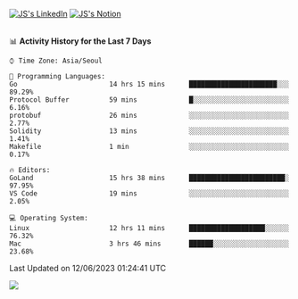 
[![JS's LinkedIn](https://img.shields.io/badge/LinkedIn-blue?style=for-the-badge&logo=linkedin)](https://www.linkedin.com/in/jaeseung-lee-5a2a32139/) 
[![JS's Notion](https://img.shields.io/badge/Notion-black?style=for-the-badge&logo=notion)](https://bit.ly/ljswiki1) <br><br>
<!-- ![JS's GitHub stats](https://github-readme-stats-lemon-five.vercel.app/api?username=tkxkd0159&hide=contribs,prs,stars,issues&show_icons=true&theme=react&include_all_commits=true)   -->
<!-- ![Top Langs](https://github-readme-stats-lemon-five.vercel.app/api/top-langs/?username=tkxkd0159&layout=compact&hide=jupyter%20notebook,scss,html,css&langs_count=10)  -->


<!--START_SECTION:waka-->
📊 **Activity History for the Last 7 Days** 

```text
⌚︎ Time Zone: Asia/Seoul

💬 Programming Languages: 
Go                       14 hrs 15 mins      ██████████████████████░░░   89.29% 
Protocol Buffer          59 mins             █░░░░░░░░░░░░░░░░░░░░░░░░   6.16% 
protobuf                 26 mins             ░░░░░░░░░░░░░░░░░░░░░░░░░   2.77% 
Solidity                 13 mins             ░░░░░░░░░░░░░░░░░░░░░░░░░   1.41% 
Makefile                 1 min               ░░░░░░░░░░░░░░░░░░░░░░░░░   0.17%

🔥 Editors: 
GoLand                   15 hrs 38 mins      ████████████████████████░   97.95% 
VS Code                  19 mins             ░░░░░░░░░░░░░░░░░░░░░░░░░   2.05%

💻 Operating System: 
Linux                    12 hrs 11 mins      ███████████████████░░░░░░   76.32% 
Mac                      3 hrs 46 mins       ██████░░░░░░░░░░░░░░░░░░░   23.68%

```


 Last Updated on 12/06/2023 01:24:41 UTC
<!--END_SECTION:waka-->

<a href="https://github.com/tkxkd0159/dsalgo">
  <img align="center" src="https://github-readme-stats-lemon-five.vercel.app/api/pin/?username=tkxkd0159&repo=dsalgo&theme=react" />
</a>


<!---
- 🔭 I’m currently working on ...
- 🌱 I’m currently learning blockchain and distributed network
- 👯 I’m looking to collaborate on ...
- 🤔 I’m looking for help with ...
- 💬 Ask me about ...
- 📫 How to reach me: ...
- 😄 Pronouns: ...
- ⚡ Fun fact: ...
-->
